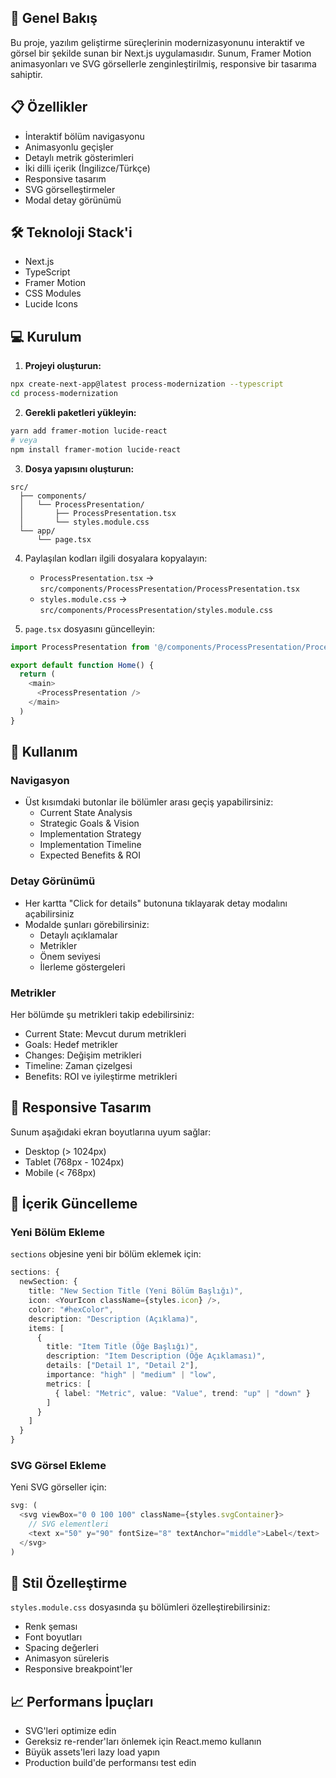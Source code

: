 ## 🚀 Genel Bakış

Bu proje, yazılım geliştirme süreçlerinin modernizasyonunu interaktif ve görsel bir şekilde sunan bir Next.js uygulamasıdır. Sunum, Framer Motion animasyonları ve SVG görsellerle zenginleştirilmiş, responsive bir tasarıma sahiptir.

## 📋 Özellikler

- İnteraktif bölüm navigasyonu
- Animasyonlu geçişler
- Detaylı metrik gösterimleri
- İki dilli içerik (İngilizce/Türkçe)
- Responsive tasarım
- SVG görselleştirmeler
- Modal detay görünümü

## 🛠 Teknoloji Stack'i

- Next.js
- TypeScript
- Framer Motion
- CSS Modules
- Lucide Icons

## 💻 Kurulum

1. **Projeyi oluşturun:**
```bash
npx create-next-app@latest process-modernization --typescript
cd process-modernization
```

2. **Gerekli paketleri yükleyin:**
```bash
yarn add framer-motion lucide-react
# veya
npm install framer-motion lucide-react
```

3. **Dosya yapısını oluşturun:**
```
src/
  ├── components/
  │   └── ProcessPresentation/
  │       ├── ProcessPresentation.tsx
  │       └── styles.module.css
  └── app/
      └── page.tsx
```

4. Paylaşılan kodları ilgili dosyalara kopyalayın:
   - `ProcessPresentation.tsx` → `src/components/ProcessPresentation/ProcessPresentation.tsx`
   - `styles.module.css` → `src/components/ProcessPresentation/styles.module.css`

5. `page.tsx` dosyasını güncelleyin:
```typescript
import ProcessPresentation from '@/components/ProcessPresentation/ProcessPresentation'

export default function Home() {
  return (
    <main>
      <ProcessPresentation />
    </main>
  )
}
```

## 🎯 Kullanım

### Navigasyon

- Üst kısımdaki butonlar ile bölümler arası geçiş yapabilirsiniz:
  - Current State Analysis
  - Strategic Goals & Vision
  - Implementation Strategy
  - Implementation Timeline
  - Expected Benefits & ROI

### Detay Görünümü

- Her kartta "Click for details" butonuna tıklayarak detay modalını açabilirsiniz
- Modalde şunları görebilirsiniz:
  - Detaylı açıklamalar
  - Metrikler
  - Önem seviyesi
  - İlerleme göstergeleri

### Metrikler

Her bölümde şu metrikleri takip edebilirsiniz:
- Current State: Mevcut durum metrikleri
- Goals: Hedef metrikler
- Changes: Değişim metrikleri
- Timeline: Zaman çizelgesi
- Benefits: ROI ve iyileştirme metrikleri

## 📱 Responsive Tasarım

Sunum aşağıdaki ekran boyutlarına uyum sağlar:
- Desktop (> 1024px)
- Tablet (768px - 1024px)
- Mobile (< 768px)

## 🔄 İçerik Güncelleme

### Yeni Bölüm Ekleme

`sections` objesine yeni bir bölüm eklemek için:

```typescript
sections: {
  newSection: {
    title: "New Section Title (Yeni Bölüm Başlığı)",
    icon: <YourIcon className={styles.icon} />,
    color: "#hexColor",
    description: "Description (Açıklama)",
    items: [
      {
        title: "Item Title (Öğe Başlığı)",
        description: "Item Description (Öğe Açıklaması)",
        details: ["Detail 1", "Detail 2"],
        importance: "high" | "medium" | "low",
        metrics: [
          { label: "Metric", value: "Value", trend: "up" | "down" }
        ]
      }
    ]
  }
}
```

### SVG Görsel Ekleme

Yeni SVG görseller için:

```typescript
svg: (
  <svg viewBox="0 0 100 100" className={styles.svgContainer}>
    // SVG elementleri
    <text x="50" y="90" fontSize="8" textAnchor="middle">Label</text>
  </svg>
)
```

## 🎨 Stil Özelleştirme

`styles.module.css` dosyasında şu bölümleri özelleştirebilirsiniz:
- Renk şeması
- Font boyutları
- Spacing değerleri
- Animasyon süreleris
- Responsive breakpoint'ler

## 📈 Performans İpuçları

- SVG'leri optimize edin
- Gereksiz re-render'ları önlemek için React.memo kullanın
- Büyük assets'leri lazy load yapın
- Production build'de performansı test edin
